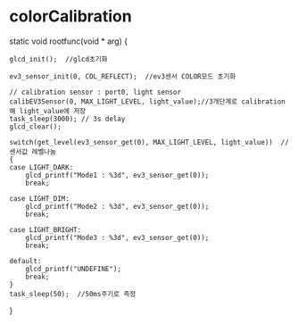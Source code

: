 # colorCalibration
static void rootfunc(void * arg) {
	
	glcd_init();  //glcd초기화

	ev3_sensor_init(0, COL_REFLECT);  //ev3센서 COLOR모드 초기화

	// calibration sensor : port0, light sensor
	calibEV3Sensor(0, MAX_LIGHT_LEVEL, light_value);//3개단계로 calibration해 light_value에 저장
	task_sleep(3000); // 3s delay
	glcd_clear();

	switch(get_level(ev3_sensor_get(0), MAX_LIGHT_LEVEL, light_value))  //센서값 레벨나눔
	{
	case LIGHT_DARK:
		glcd_printf("Mode1 : %3d", ev3_sensor_get(0));
		break;

	case LIGHT_DIM:
		glcd_printf("Mode2 : %3d", ev3_sensor_get(0));
		break;

	case LIGHT_BRIGHT:
		glcd_printf("Mode3 : %3d", ev3_sensor_get(0));
		break;

	default:
		glcd_printf("UNDEFINE");
		break;
	}
	task_sleep(50);  //50ms주기로 측정
}